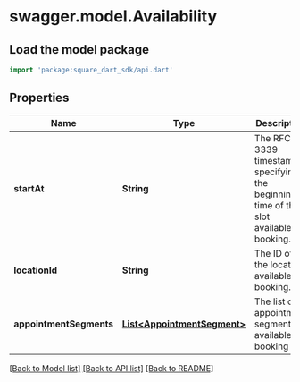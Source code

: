 # swagger.model.Availability

## Load the model package
```dart
import 'package:square_dart_sdk/api.dart'
```

## Properties
Name | Type | Description | Notes
------------ | ------------- | ------------- | -------------
**startAt** | **String** | The RFC 3339 timestamp specifying the beginning time of the slot available for booking. | [optional] [default to null]
**locationId** | **String** | The ID of the location available for booking. | [optional] [default to null]
**appointmentSegments** | [**List&lt;AppointmentSegment&gt;**](AppointmentSegment.md) | The list of appointment segments available for booking | [optional] [default to []]

[[Back to Model list]](../README.md#documentation-for-models) [[Back to API list]](../README.md#documentation-for-api-endpoints) [[Back to README]](../README.md)

